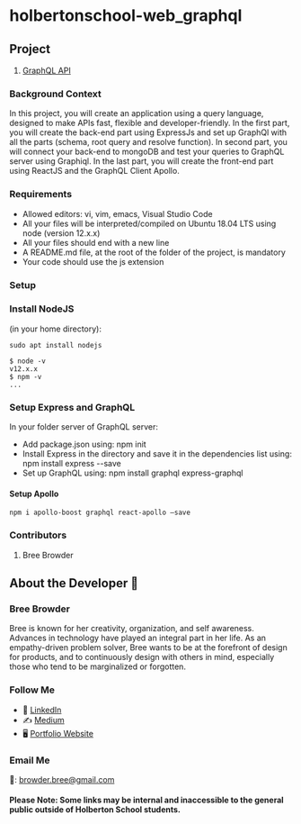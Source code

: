 # holbertonschool-web_graphql

## Project

1. [GraphQL API](https://intranet.hbtn.io/projects/2440)

### Background Context
In this project, you will create an application using a query language, designed to make APIs fast, flexible and developer-friendly. In the first part, you will create the back-end part using ExpressJs and set up GraphQl with all the parts (schema, root query and resolve function). In second part, you will connect your back-end to mongoDB and test your queries to GraphQL server using Graphiql. In the last part, you will create the front-end part using ReactJS and the GraphQL Client Apollo.


### Requirements
* Allowed editors: vi, vim, emacs, Visual Studio Code
* All your files will be interpreted/compiled on Ubuntu 18.04 LTS using node (version 12.x.x)
* All your files should end with a new line
* A README.md file, at the root of the folder of the project, is mandatory
* Your code should use the js extension


### Setup
### Install NodeJS
(in your home directory):

```
sudo apt install nodejs 
```
```
$ node -v
v12.x.x
$ npm -v
...
```

### Setup Express and GraphQL
In your folder server of GraphQL server:

* Add package.json using: npm init
* Install Express in the directory and save it in the dependencies list using: npm install express --save
* Set up GraphQL using: npm install graphql express-graphql


#### Setup Apollo
```
npm i apollo-boost graphql react-apollo –save
```

### Contributors
1. Bree Browder

## About the Developer  💬

### Bree Browder

Bree is known for her creativity, organization, and self awareness. Advances in technology have played an integral part in her life. As an empathy-driven problem solver, Bree wants to be at the forefront of design for products, and to continuously design with others in mind, especially those who tend to be marginalized or forgotten.

### Follow Me

- 📁 [LinkedIn](https://www.linkedin.com/in/breebrowder/)
- ✍️ [Medium](https://medium.com/@breebrowder)
- 🖥️ [Portfolio Website](https://www.breebrowder.com/)

### Email Me
📩: browder.bree@gmail.com


#### Please Note: Some links may be internal and inaccessible to the general public outside of Holberton School students.
